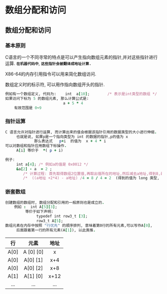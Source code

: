 # 数组分配和访问

## 数组分配和访问

### 基本原则

C语言的一个不同寻常的特点是可以产生指向数组元素的指针,并对这些指针进行运算.  **`在机器代码中`**, **`这些指针会被翻译成地址计算.`**

X86-64的内存引用指令可以用来简化数组访问.

数组定义时的标示符, 可以用作指向数组开头的指针.

```ruby
例如有一个数组定义, 代码为:    int  a[10];        /* 表示是int类型的数组 */
如果访问下标为 5 的数组元素, 那么计算公式是:
                          a + 5 * 4
    有效范围是 0~9
```



### 指针运算

```ruby
C 语言允许对指针进行运算, 而计算出来的值会根据该指针引用的数据类型的大小进行伸缩.
     也就是说, 如果p是一个指向类型为 int 的数据的指针,p的值为 x  
             那么表达式   p+i  的值为  x + 4 * i       
可以对数组和指针应用数组下标操作.
     A[i] 等价于  *( p + i)
     
例子:
     int a[4]; /* 例如a的值是 0x0012 */
     &a[2] - a  = 2 ;   
        /* 计算过程: 首先取得数组2位置值,再取出值所在的地址,然后减去a地址,得到8,最后除以数据大小*/
        /*  ((a地址 +2*4) - a地址) /4 = 8 / 4 = 2  (得到的值为 long 类型, 因为是地址运算)*/
```



### 嵌套数组

```ruby
创建数组的数组时, 数组分配和引用的一般原则也是成立的.
    例如 :  int A[5][3];
         等价于如下声明:
              typedef int row3_t [3];
              row3_t A[5];
数组元素在内存中按照 "行优先" 的顺序排列, 意味着第0行的所有元素,可以写作A[0],
     后面跟着第一行的所有元素(A[1]), 以此类推.
```

| 行 | 元素 | 地址 |
| :---: | :---: | :---: |
| A\[0\] | A \[0\] \[0\] | x |
| A\[0\] | A\[0\] \[1\] | x+4 |
| A\[0\] | A\[0\] \[2\] | x+8 |
| A\[1\] | A\[1\] \[0\] | x+12 |
| ... | ... | ... |







